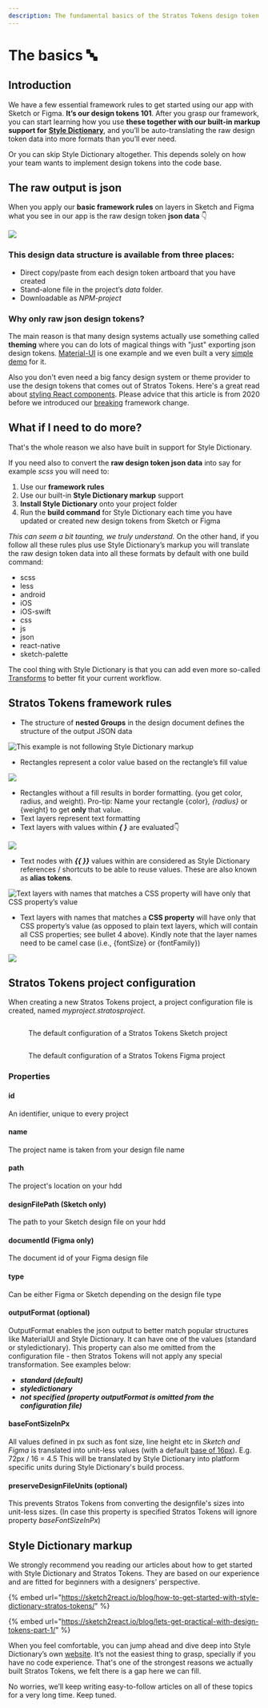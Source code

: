```yaml
---
description: The fundamental basics of the Stratos Tokens design token framework
---
```


# The basics 🔤

## Introduction

We have a few essential framework rules to get started using our app with Sketch or Figma. **It’s our design tokens 101**. After you grasp our framework, you can start learning how you use **these together with our built-in markup support for** [**Style Dictionary**](https://amzn.github.io/style-dictionary/#/), and you’ll be auto-translating the raw design token data into more formats than you’ll ever need.&#x20;

Or you can skip Style Dictionary altogether. This depends solely on how your team wants to implement design tokens into the code base.

## The raw output is json

When you apply our **basic framework rules** on layers in Sketch and Figma what you see in our app is the raw design token **json data** 👇&#x20;

![](../.gitbook/assets/rawjsondata-tokens.png)

### **This design data structure is available from three places:**

* Direct copy/paste from each design token artboard that you have created
* Stand-alone file in the project’s _data_ folder.
* Downloadable as _NPM-project_

### Why only raw json design tokens?

The main reason is that many design systems actually use something called **theming** where you can do lots of magical things with "just" exporting json design tokens. [Material-UI](https://material-ui.com/customization/theming/) is one example and we even built a very [simple demo](https://marketplace.sketch2react.io/product/material-ui-demo/) for it.

Also you don't even need a big fancy design system or theme provider to use the design tokens that comes out of Stratos Tokens. Here's a great read about [styling React components](https://medium.com/sketch2react/styling-react-components-using-stratos-design-tokens-dfe0e4e10247). Please advice that this article is from 2020 before we introduced our [breaking](https://sketch2react.gitbook.io/sketch2react-io/v/stratos-tokens-2021/develop/stratos-design-tokens/migrating-from-the-pre-release) framework change.&#x20;

## What if I need to do more?

That's the whole reason we also have built in support for Style Dictionary.

If you need also to convert the **raw design token json data** into say for example _scss_ you will need to:

1. Use our **framework rules**
2. Use our built-in **Style Dictionary markup** support
3. **Install Style Dictionary** onto your project folder
4. Run the **build command** for Style Dictionary each time you have updated or created new design tokens from Sketch or Figma

_This can seem a bit taunting, we truly understand._ On the other hand, if you follow all these rules plus use Style Dictionary’s markup you will translate the raw design token data into all these formats by default with one build command:

* scss
* less
* android
* iOS
* iOS-swift
* css
* js
* json
* react-native
* sketch-palette

The cool thing with Style Dictionary is that you can add even more so-called [Transforms](https://amzn.github.io/style-dictionary/#/transforms) to better fit your current workflow.

## Stratos Tokens framework rules

* The structure of **nested Groups** in the design document defines the structure of the output JSON data

![This example is not following Style Dictionary markup](../.gitbook/assets/basic-structure.png)

* Rectangles represent a color value based on the rectangle’s fill value

![](../.gitbook/assets/rectangle-colors.png)

* Rectangles without a fill results in border formatting. (you get color, radius, and weight). Pro-tip: Name your rectangle {color}_, {radius}_ or {weight} to get **only** that value.
* Text layers represent text formatting
* Text layers with values within _**{ }**_ are evaluated👇

![](../.gitbook/assets/text-layers.png)

* Text nodes with _**\{{ \}}**_ values within are considered as Style Dictionary references / shortcuts to be able to reuse values. These are also known as **alias tokens**.

![Text layers with names that matches a CSS property will have only that CSS property’s value](../.gitbook/assets/css-properties.png)

*   Text layers with names that matches a **CSS property** will have only that CSS property’s value (as opposed to plain text layers, which will contain all CSS properties; see bullet 4 above). Kindly note that the layer names need to be camel case (i.e., {fontSize} or {fontFamily})



![](../.gitbook/assets/json-view.png)

## Stratos Tokens project configuration

When creating a new Stratos Tokens project, a project configuration file is created, named _myproject.stratosproject_.&#x20;

<figure><img src="../.gitbook/assets/Skärmavbild 2022-10-28 kl. 10.43.29.png" alt=""><figcaption><p>The default configuration of a Stratos Tokens Sketch project</p></figcaption></figure>

<figure><img src="../.gitbook/assets/Skärmavbild 2022-10-28 kl. 11.21.41 (1).png" alt=""><figcaption><p>The default configuration of a Stratos Tokens Figma project</p></figcaption></figure>

### Properties&#x20;

#### id

An identifier, unique to every project

#### name

The project name is taken from your design file name

#### path

The project's location on your hdd

#### designFilePath (Sketch only)

The path to your Sketch design file on your hdd

#### documentId (Figma only)

The document id of your Figma design file

#### type

Can be either Figma or Sketch depending on the design file type

#### outputFormat (optional)

OutputFormat enables the json output to better match popular structures like MaterialUI and Style Dictionary. It can have one of the values (standard or styledictionary). This property can also me omitted from the configuration file - then Stratos Tokens will not apply any special transformation. See examples below:

* _**standard (default)**_
* _**styledictionary**_
* _**not specified (property outputFormat is omitted from the configuration file)**_

#### baseFontSizeInPx

All values defined in px such as font size, line height etc in _Sketch and_ _Figma_ is translated into unit-less values (with a default [base of 16px](https://learnui.design/blog/mobile-desktop-website-font-size-guidelines.html)). E.g. 72px / 16 = 4.5 This will be translated by Style Dictionary into platform specific units during Style Dictionary's build process.

#### preserveDesignFileUnits (optional)

This prevents Stratos Tokens from converting the designfile's sizes into unit-less sizes. (In case this property is specified Stratos Tokens will ignore property _baseFontSizeInPx_)

## Style Dictionary markup

We strongly recommend you reading our articles about how to get started with Style Dictionary and Stratos Tokens. They are based on our experience and are fitted for beginners with a designers' perspective.

{% embed url="https://sketch2react.io/blog/how-to-get-started-with-style-dictionary-stratos-tokens/" %}

{% embed url="https://sketch2react.io/blog/lets-get-practical-with-design-tokens-part-1/" %}



When you feel comfortable, you can jump ahead and dive deep into Style Dictionary’s own [website](https://amzn.github.io/style-dictionary/#/). It’s not the easiest thing to grasp, specially if you have no code experience. That's one of the strongest reasons we actually built Stratos Tokens, we felt there is a gap here we can fill.

No worries, we’ll keep writing easy-to-follow articles on all of these topics for a very long time. Keep tuned.
